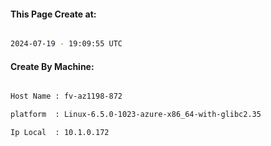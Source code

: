 
   
#### This Page Create at:

```bash

2024-07-19 - 19:09:55 UTC

```

#### Create By Machine:

```bash

Host Name : fv-az1198-872

platform  : Linux-6.5.0-1023-azure-x86_64-with-glibc2.35

Ip Local  : 10.1.0.172

```

